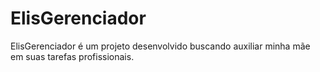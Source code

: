 # ElisGerenciador
ElisGerenciador é um projeto desenvolvido buscando auxiliar minha mãe em suas tarefas profissionais.
